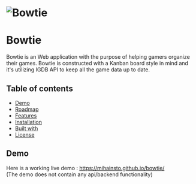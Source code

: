 # ![Bowtie](https://i.imgur.com/OIMUDig.png)

# Bowtie
Bowtie is an Web application with the purpose of helping gamers organize their games. Bowtie is constructed with a Kanban board style in mind and it's utilizing IGDB API to keep all the game data up to date.




## Table of contents

- [Demo](#demo)
- [Roadmap](#roadmap)
- [Features](#features)
- [Installation](#installation)
- [Built with](#builtwith)
- [License](#license)

## Demo
Here is a working live demo :  https://mihainsto.github.io/bowtie/  
(The demo does not contain any api/backend functionality)
